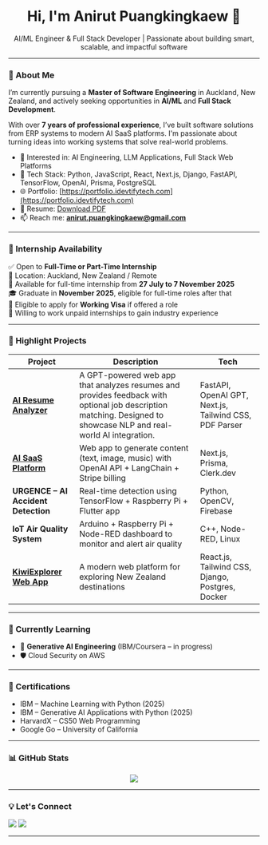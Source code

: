 <h1 align="center">Hi, I'm Anirut Puangkingkaew 👋</h1>
<p align="center">
  AI/ML Engineer & Full Stack Developer | Passionate about building smart, scalable, and impactful software
</p>

---

### 🌟 About Me

I’m currently pursuing a **Master of Software Engineering** in Auckland, New Zealand, and actively seeking opportunities in **AI/ML** and **Full Stack Development**.

With over **7 years of professional experience**, I’ve built software solutions from ERP systems to modern AI SaaS platforms. I'm passionate about turning ideas into working systems that solve real-world problems.

- 🎯 Interested in: AI Engineering, LLM Applications, Full Stack Web Platforms
- 🔧 Tech Stack: Python, JavaScript, React, Next.js, Django, FastAPI, TensorFlow, OpenAI, Prisma, PostgreSQL
- 🌐 Portfolio: [https://portfolio.idevtifytech.com](https://portfolio.idevtifytech.com)
- 📄 Resume: [Download PDF](https://portfolio.idevtifytech.com/Anirut_Puangkingkaew_CV_update.pdf)
- 📫 Reach me: **anirut.puangkingkaew@gmail.com**

---

### 📅 Internship Availability

✅ Open to **Full-Time or Part-Time Internship**  
📍 Location: Auckland, New Zealand / Remote  
📆 Available for full-time internship from **27 July to 7 November 2025**  
🎓 Graduate in **November 2025**, eligible for full-time roles after that  
🛂 Eligible to apply for **Working Visa** if offered a role  
🤝 Willing to work unpaid internships to gain industry experience

---

### 🚀 Highlight Projects

| Project | Description | Tech |
|--------|-------------|------|
| [**AI Resume Analyzer**](https://github.com/aoddy10/ai-resume-analyzer) | A GPT-powered web app that analyzes resumes and provides feedback with optional job description matching. Designed to showcase NLP and real-world AI integration. | FastAPI, OpenAI GPT, Next.js, Tailwind CSS, PDF Parser |
| [**AI SaaS Platform**](https://idf-saas-ai.vercel.app/) | Web app to generate content (text, image, music) with OpenAI API + LangChain + Stripe billing | Next.js, Prisma, Clerk.dev |
| **URGENCE – AI Accident Detection** | Real-time detection using TensorFlow + Raspberry Pi + Flutter app | Python, OpenCV, Firebase |
| **IoT Air Quality System** | Arduino + Raspberry Pi + Node-RED dashboard to monitor and alert air quality | C++, Node-RED, Linux |
| [**KiwiExplorer Web App**](https://github.com/aoddy10/yoobee-mse800-kiwiexplorer) | A modern web platform for exploring New Zealand destinations | React.js, Tailwind CSS, Django, Postgres, Docker |


---

### 🧠 Currently Learning

- 🧪 **Generative AI Engineering** (IBM/Coursera – in progress)
- 🛡️ Cloud Security on AWS

---

### 📜 Certifications

- IBM – Machine Learning with Python (2025)
- IBM – Generative AI Applications with Python (2025)
- HarvardX – CS50 Web Programming
- Google Go – University of California

---

### 📊 GitHub Stats

<p align="center">
  <img src="https://github-readme-stats.vercel.app/api?username=aoddy10&show_icons=true&theme=default&hide=contribs&count_private=true" />
</p>

---

### 💡 Let's Connect

<a href="https://www.linkedin.com/in/anirutpuangkingkaew/"><img src="https://img.shields.io/badge/LinkedIn-Connect-blue?style=for-the-badge&logo=linkedin" /></a>
<a href="mailto:anirut.puangkingkaew@gmail.com"><img src="https://img.shields.io/badge/Email-Contact-red?style=for-the-badge&logo=gmail" /></a>

---
